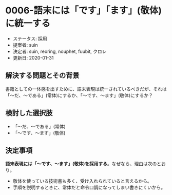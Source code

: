 # 0006-語末には「です」「ます」(敬体)に統一する

- ステータス: 採用
- 提案者: suin
- 決定者: suin, reoring, nouphet, fuubit, クロレ
- 更新日: 2020-01-31

## 解決する問題とその背景

書籍としての一体感を出すために、語末表現は統一されているべきだが、それは「〜だ、〜である」(常体)にするか、「〜です、〜ます」(敬体)にするか？

## 検討した選択肢

- 「〜だ、〜である」(常体)
- 「〜です、〜ます」(敬体)

## 決定事項

**語末表現には「〜です、〜ます」(敬体)を採用する**。なぜなら、理由は次のとおり。

- 敬体を使っている技術書も多く、受け入れられていると言えるから。
- 手順を説明するときに、常体だと命令口調になってしまい書きにくいから。

